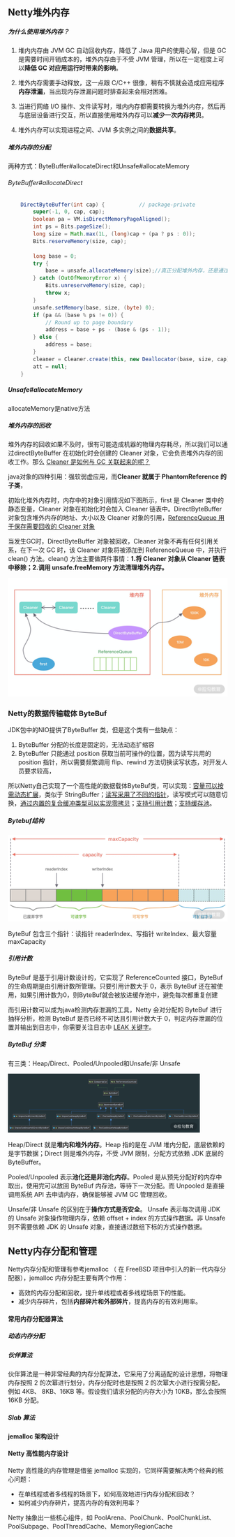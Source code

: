 Netty堆外内存
-------------

##### 为什么使用堆外内存？

1.   堆内内存由 JVM GC 自动回收内存，降低了 Java 用户的使用心智，但是 GC 是需要时间开销成本的，堆外内存由于不受 JVM 管理，所以在一定程度上可以**降低 GC 对应用运行时带来的影响**。

2.   堆外内存需要手动释放，这一点跟 C/C++ 很像，稍有不慎就会造成应用程序**内存泄漏**，当出现内存泄漏问题时排查起来会相对困难。

3.   当进行网络 I/O 操作、文件读写时，堆内内存都需要转换为堆外内存，然后再与底层设备进行交互，所以直接使用堆外内存可以**减少一次内存拷贝**。

4.   堆外内存可以实现进程之间、JVM 多实例之间的**数据共享**。

##### 堆外内存的分配

两种方式：ByteBuffer#allocateDirect和Unsafe#allocateMemory

###### ByteBuffer#allocateDirect

```java
    DirectByteBuffer(int cap) {           // package-private
        super(-1, 0, cap, cap);
        boolean pa = VM.isDirectMemoryPageAligned();
        int ps = Bits.pageSize();
        long size = Math.max(1L, (long)cap + (pa ? ps : 0));
        Bits.reserveMemory(size, cap);

        long base = 0;
        try {
            base = unsafe.allocateMemory(size);//真正分配堆外内存，还是通过unsafe
        } catch (OutOfMemoryError x) {
            Bits.unreserveMemory(size, cap);
            throw x;
        }
        unsafe.setMemory(base, size, (byte) 0);
        if (pa && (base % ps != 0)) {
            // Round up to page boundary
            address = base + ps - (base & (ps - 1));
        } else {
            address = base;
        }
        cleaner = Cleaner.create(this, new Deallocator(base, size, cap));
        att = null;
    }
```

##### Unsafe#allocateMemory



allocateMemory是native方法

##### 堆外内存的回收

堆外内存的回收如果不及时，很有可能造成机器的物理内存耗尽，所以我们可以通过directByteBuffer 在初始化时会创建的 Cleaner 对象，它会负责堆外内存的回收工作。那么 <u>Cleaner 是如何与 GC 关联起来的呢？</u>

java对象的四种引用：强软弱虚应用，而**Cleaner 就属于 PhantomReference 的子类**，

初始化堆外内存时，内存中的对象引用情况如下图所示，first 是 Cleaner 类中的静态变量，Cleaner 对象在初始化时会加入 Cleaner 链表中。DirectByteBuffer 对象包含堆外内存的地址、大小以及 Cleaner 对象的引用，<u>ReferenceQueue 用于保存需要回收的 Cleaner 对象</u>

当发生GC时，DirectByteBuffer 对象被回收，Cleaner 对象不再有任何引用关系，在下一次 GC 时，该 Cleaner 对象将被添加到 ReferenceQueue 中，并执行 clean() 方法。clean() 方法主要做两件事情：**1.将 Cleaner 对象从 Cleaner 链表中移除；2.调用 unsafe.freeMemory 方法清理堆外内存。**

<img src="assets/Ciqc1F-063GAc4TOAATJbR2Lmao239.png" alt="图片3.png" style="zoom: 50%;" />

### Netty的数据传输载体 ByteBuf

JDK包中的NIO提供了ByteBuffer 类，但是这个类有一些缺点：

1.   ByteBuffer 分配的长度是固定的，无法动态扩缩容
2.   ByteBuffer 只能通过 position 获取当前可操作的位置，因为读写共用的 position 指针，所以需要频繁调用 flip、rewind 方法切换读写状态，对开发人员要求较高，

所以Netty自己实现了一个高性能的数据载体ByteBuf类，可以实现：<u>容量可以按需动态扩展</u>，类似于 StringBuffer；<u>读写采用了不同的指针</u>，读写模式可以随意切换，<u>通过内置的复合缓冲类型可以实现零拷贝</u>；<u>支持引用计数</u>；<u>支持缓存池</u>。

##### Bytebuf结构

<img src="assets/CgqCHl-3uraAAhvwAASZGuNRMtA960.png" alt="Netty11（2）.png" style="zoom:50%;" />

ByteBuf 包含三个指针：读指针 readerIndex、写指针 writeIndex、最大容量 maxCapacity

##### 引用计数

ByteBuf 是基于引用计数设计的，它实现了 ReferenceCounted 接口，ByteBuf 的生命周期是由引用计数所管理。只要引用计数大于 0，表示 ByteBuf 还在被使用，如果引用计数为0，则ByteBuf就会被放进缓存池中，避免每次都重复创建

而引用计数可以成为java检测内存泄漏的工具，Netty 会对分配的 ByteBuf 进行抽样分析，检测 ByteBuf 是否已经不可达且引用计数大于 0，判定内存泄漏的位置并输出到日志中，你需要关注日志中 <u>LEAK 关键字</u>。

##### ByteBuf 分类

有三类：Heap/Direct、Pooled/Unpooled和Unsafe/非 Unsafe

<img src="assets/Ciqc1F-3h3WAMF4CAAe4IOav4SA876.png" alt="image (3).png" style="zoom: 43%;" />

Heap/Direct 就是**堆内和堆外内存**。Heap 指的是在 JVM 堆内分配，底层依赖的是字节数据；Direct 则是堆外内存，不受 JVM 限制，分配方式依赖 JDK 底层的 ByteBuffer。

Pooled/Unpooled 表示**池化还是非池化内存**。Pooled 是从预先分配好的内存中取出，使用完可以放回 ByteBuf 内存池，等待下一次分配。而 Unpooled 是直接调用系统 API 去申请内存，确保能够被 JVM GC 管理回收。

Unsafe/非 Unsafe 的区别在于**操作方式是否安全**。 Unsafe 表示每次调用 JDK 的 Unsafe 对象操作物理内存，依赖 offset + index 的方式操作数据。非 Unsafe 则不需要依赖 JDK 的 Unsafe 对象，直接通过数组下标的方式操作数据。

Netty内存分配和管理
-------------------

Netty内存分配和管理有参考jemalloc （ 在 FreeBSD 项目中引入的新一代内存分配器），jemalloc 内存分配主要有两个作用：

* 高效的内存分配和回收，提升单线程或者多线程场景下的性能。
* 减少内存碎片，包括**内部碎片和外部碎片**，提高内存的有效利用率。

#### 常用内存分配器算法

##### 动态内存分配

##### 伙伴算法

伙伴算法是一种非常经典的内存分配算法，它采用了分离适配的设计思想，将物理内存按照 2 的次幂进行划分，内存分配时也是按照 2 的次幂大小进行按需分配，例如 4KB、 8KB、16KB 等。假设我们请求分配的内存大小为 10KB，那么会按照 16KB 分配。

##### Slab 算法

#### jemalloc 架构设计



#### Netty 高性能内存设计

Netty 高性能的内存管理是借鉴 jemalloc 实现的，它同样需要解决两个经典的核心问题：

* 在单线程或者多线程的场景下，如何高效地进行内存分配和回收？
* 如何减少内存碎片，提高内存的有效利用率？

Netty 抽象出一些核心组件，如 PoolArena、PoolChunk、PoolChunkList、PoolSubpage、PoolThreadCache、MemoryRegionCache

